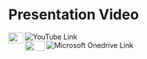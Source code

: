 # Presentation Video

<img align="left" src="https://user-images.githubusercontent.com/96676964/210149457-482a01ba-b065-471b-9213-f512093fe205.png" data-canonical-src="https://user-images.githubusercontent.com/96676964/210149457-482a01ba-b065-471b-9213-f512093fe205.png" width="30" height="22" /> ![YouTube Link]() </br>
<img align="left" src="https://user-images.githubusercontent.com/96676964/210149862-69590691-e529-4252-9483-275d364cd494.png" data-canonical-src="https://user-images.githubusercontent.com/96676964/210149862-69590691-e529-4252-9483-275d364cd494.png" width="40" height="20" /> ![Microsoft Onedrive Link]() </br>
